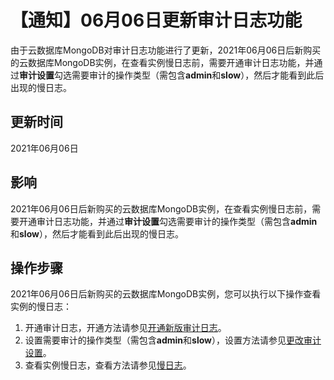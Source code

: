 # 【通知】06月06日更新审计日志功能

由于云数据库MongoDB对审计日志功能进行了更新，2021年06月06日后新购买的云数据库MongoDB实例，在查看实例慢日志前，需要开通审计日志功能，并通过**审计设置**勾选需要审计的操作类型（需包含**admin**和**slow**），然后才能看到此后出现的慢日志。

## 更新时间

2021年06月06日

## 影响

2021年06月06日后新购买的云数据库MongoDB实例，在查看实例慢日志前，需要开通审计日志功能，并通过**审计设置**勾选需要审计的操作类型（需包含**admin**和**slow**），然后才能看到此后出现的慢日志。

## 操作步骤

2021年06月06日后新购买的云数据库MongoDB实例，您可以执行以下操作查看实例的慢日志：

1.  开通审计日志，开通方法请参见[开通新版审计日志](/cn.zh-CN/用户指南/数据安全性/新版审计日志/开通新版审计日志.md)。
2.  设置需要审计的操作类型（需包含**admin**和**slow**），设置方法请参见[更改审计设置](/cn.zh-CN/用户指南/数据安全性/新版审计日志/更改审计设置.md)。
3.  查看实例慢日志，查看方法请参见[慢日志](/cn.zh-CN/用户指南/性能诊断与优化（CloudDBA）/慢日志.md)。

